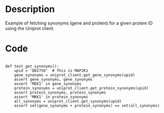 # Description
Example of fetching synonyms (gene and protein) for a given protein ID using the Uniprot client.

# Code
```

def test_get_synonyms():
    upid = 'Q02750'  # This is MAP2K1
    gene_synonyms = uniprot_client.get_gene_synonyms(upid)
    assert gene_synonyms, gene_synonyms
    assert 'MEK1' in gene_synonyms
    protein_synonyms = uniprot_client.get_protein_synonyms(upid)
    assert protein_synonyms, protein_synonyms
    assert 'MKK1' in protein_synonyms
    all_synonyms = uniprot_client.get_synonyms(upid)
    assert set(gene_synonyms + protein_synonyms) == set(all_synonyms)

```
